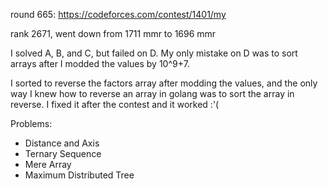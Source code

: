 round 665: https://codeforces.com/contest/1401/my

rank 2671, went down from 1711 mmr to 1696 mmr

I solved A, B, and C, but failed on D.  My only mistake on D was to sort arrays after I modded the values by 10^9+7.

I sorted to reverse the factors array after modding the values, and the only way I knew how to reverse an array in golang
was to sort the array in reverse.  I fixed it after the contest and it worked :'(


Problems:
- Distance and Axis
- Ternary Sequence
- Mere Array
- Maximum Distributed Tree 